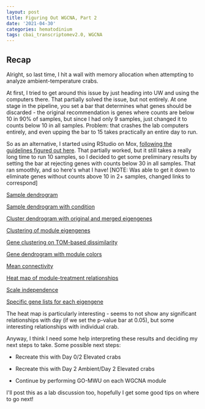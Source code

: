 ```yaml
---
layout: post
title: Figuring Out WGCNA, Part 2
date: '2021-04-30'
categories: hematodinium
tags: cbai_transcriptomev2.0, WGCNA
---
```


## Recap

Alright, so last time, I hit a wall with memory allocation when attempting to analyze ambient-temperature crabs.

At first, I tried to get around this issue by just heading into UW and using the computers there. That partially solved the issue, but not entirely. At one stage in the pipeline, you set a bar that determines what genes should be discarded - the original recommendation is genes where counts are below 10 in 90% of samples, but since I had only 9 samples, just changed it to counts below 10 in all samples. Problem: that crashes the lab computers entirely, and even upping the bar to 15 takes practically an entire day to run.

So as an alternative, I started using RStudio on Mox, [following the guidelines figured out here](https://github.com/RobertsLab/resources/discussions/1180). That partially worked, but it still takes a really long time to run 10 samples, so I decided to get some preliminary results by setting the bar at rejecting genes with counts below 30 in all samples. That ran smoothly, and so here's what I have! [NOTE: Was able to get it down to eliminate genes without counts above 10 in 2+ samples, changed links to correspond]

[Sample dendrogram](https://github.com/afcoyle/hemat_bairdi_transcriptome/blob/main/output/WGCNA_output/cbai_transcriptome_v2.0/amb_crabs_no_filter/ClusterDendrogram.png)

[Sample dendrogram with condition](https://github.com/afcoyle/hemat_bairdi_transcriptome/blob/main/output/WGCNA_output/cbai_transcriptome_v2.0/amb_crabs_no_filter/ClusterDendrogram_W_Colors.png)

[Cluster dendrogram with original and merged eigengenes](https://github.com/afcoyle/hemat_bairdi_transcriptome/blob/main/output/WGCNA_output/cbai_transcriptome_v2.0/amb_crabs_no_filter/ClusterDendrogramOrigAndMergedEigengenes.png)

[Clustering of module eigengenes](https://github.com/afcoyle/hemat_bairdi_transcriptome/blob/main/output/WGCNA_output/cbai_transcriptome_v2.0/amb_crabs_no_filter/ClusteredEigengenes.png)

[Gene clustering on TOM-based dissimilarity](https://github.com/afcoyle/hemat_bairdi_transcriptome/blob/main/output/WGCNA_output/cbai_transcriptome_v2.0/amb_crabs_no_filter/GeneDendrogram.png)

[Gene dendrogram with module colors](https://github.com/afcoyle/hemat_bairdi_transcriptome/blob/main/output/WGCNA_output/cbai_transcriptome_v2.0/amb_crabs_no_filter/GeneDendrogramWColors.png)

[Mean connectivity](https://github.com/afcoyle/hemat_bairdi_transcriptome/blob/main/output/WGCNA_output/cbai_transcriptome_v2.0/amb_crabs_no_filter/MeanConnectivity.png)

[Heat map of module-treatment relationships](https://github.com/afcoyle/hemat_bairdi_transcriptome/blob/main/output/WGCNA_output/cbai_transcriptome_v2.0/amb_crabs_no_filter/ModuleTreatmentHeatMap.png)

[Scale independence](https://github.com/afcoyle/hemat_bairdi_transcriptome/blob/main/output/WGCNA_output/cbai_transcriptome_v2.0/amb_crabs_no_filter/ScaleIndependence.png)

[Specific gene lists for each eigengene](https://github.com/afcoyle/hemat_bairdi_transcriptome/tree/main/output/WGCNA_output/cbai_transcriptome_v2.0/amb_crabs_no_filter)

The heat map is particularly interesting - seems to not show any significant relationships with day (if we set the p-value bar at 0.05), but some interesting relationships with individual crab.

Anyway, I think I need some help interpreting these results and deciding my next steps to take. Some possible next steps:

- Recreate this with Day 0/2 Elevated crabs

- Recreate this with Day 2 Ambient/Day 2 Elevated crabs

- Continue by performing GO-MWU on each WGCNA module

I'll post this as a lab discussion too, hopefully I get some good tips on where to go next!